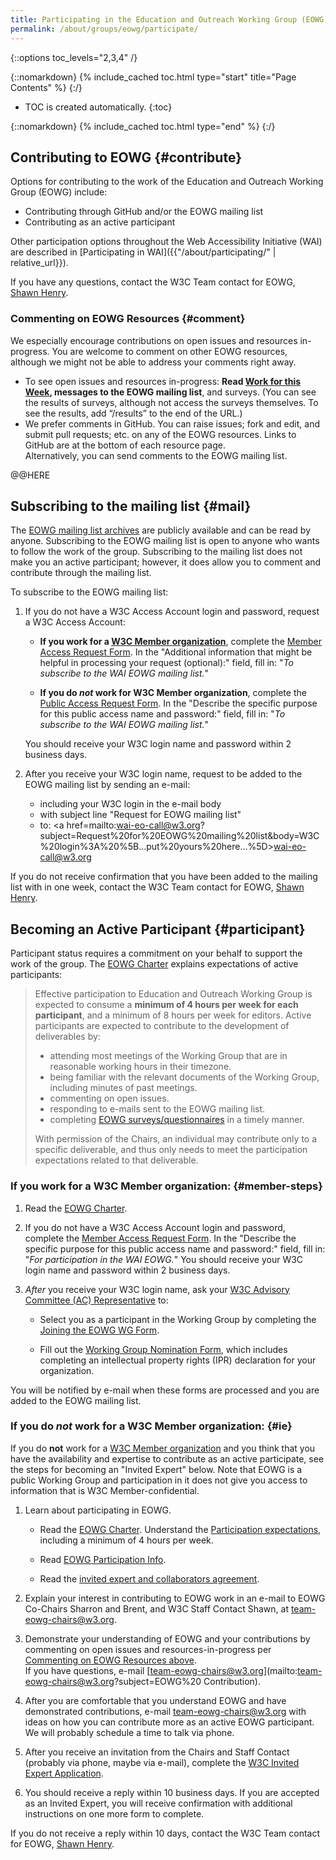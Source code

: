 ```yaml
---
title: Participating in the Education and Outreach Working Group (EOWG)
permalink: /about/groups/eowg/participate/
---
```


{::options toc_levels="2,3,4" /}

{::nomarkdown}
{% include_cached toc.html type="start" title="Page Contents" %}
{:/}

-   TOC is created automatically.
{:toc}

{::nomarkdown}
{% include_cached toc.html type="end" %}
{:/}

## Contributing to EOWG {#contribute}

Options for contributing to the work of the Education and Outreach Working Group (EOWG) include:

-   Contributing through GitHub and/or the EOWG mailing list
-   Contributing as an active participant

Other participation options throughout the Web Accessibility Initiative (WAI) are described in [Participating in WAI]({{"/about/participating/" | relative_url}}).

If you have any questions, contact the W3C Team contact for EOWG, [Shawn Henry](https://www.w3.org/People/Shawn/).

### Commenting on EOWG Resources {#comment}

We especially encourage contributions on open issues and resources in-progress. You are welcome to comment on other EOWG resources, although we might not be able to address your comments right away.
- To see open issues and resources in-progress: **Read [Work for this Week]( https://www.w3.org/WAI/EO/wiki/EOWG_Meetings#Work_for_this_week), messages to the EOWG mailing list**, and surveys. (You can see the results of surveys, although not access the surveys themselves. To see the results, add “/results” to the end of the URL.)
- We prefer comments in GitHub. You can raise issues; fork and edit, and submit pull requests; etc. on any of the EOWG resources. Links to GitHub are at the bottom of each resource page.<br>Alternatively, you can send comments to the EOWG mailing list.

@@HERE

## Subscribing to the mailing list {#mail}

The [EOWG mailing list archives](http://lists.w3.org/Archives/Public/w3c-wai-eo/) are publicly available and can be read by anyone. Subscribing to the EOWG mailing list is open to anyone who wants to follow the work of the group. Subscribing to the mailing list does not make you an active participant; however, it does allow you to comment and contribute through the mailing list.

To subscribe to the EOWG mailing list:

1.  If you do not have a W3C Access Account login and password, request a W3C Access Account:

    -   **If you work for a [W3C Member organization](https://www.w3.org/Consortium/Member/List)**, complete the [Member Access Request Form](http://cgi.w3.org/MemberAccess/). In the "Additional information that might be helpful in processing your request (optional):" field, fill in: "*To subscribe to the WAI EOWG mailing list.*"

    -   **If you do *not* work for W3C Member organization**, complete the [Public Access Request Form](http://cgi.w3.org/MemberAccess/Public). In the "Describe the specific purpose for this public access name and password:" field, fill in: "*To subscribe to the WAI EOWG mailing list.*"
    
    You should receive your W3C login name and password within 2 business days.

2.  After you receive your W3C login name, request to be added to the EOWG mailing list by sending an e-mail:
    -   including your W3C login in the e-mail body
    -   with subject line "Request for EOWG mailing list"
    -   to: <a href=mailto:wai-eo-call@w3.org?subject=Request%20for%20EOWG%20mailing%20list&body=W3C%20login%3A%20%5B...put%20yours%20here...%5D>wai-eo-call@w3.org</a>

If you do not receive confirmation that you have been added to the mailing list with in one week, contact the W3C Team contact for EOWG, [Shawn Henry](https://www.w3.org/people/shawn/).

## Becoming an Active Participant {#participant}

Participant status requires a commitment on your behalf to support the
work of the group. The [EOWG
Charter]( https://www.w3.org/WAI/EO/charter2017#participation)
explains expectations of active participants:

> Effective participation to Education and Outreach Working Group is expected to consume a **minimum of 4 hours per week for each participant**, and a minimum of 8 hours per week for editors. Active participants are expected to contribute to the development of deliverables by:
>
> -   attending most meetings of the Working Group that are in reasonable working hours in their timezone.
> -   being familiar with the relevant documents of the Working Group, including minutes of past meetings.
> -   commenting on open issues.
> -   responding to e-mails sent to the EOWG mailing list.
> -   completing [EOWG surveys/questionnaires](http://www.w3.org/2002/09/wbs/35532/all) in a timely manner.
>
> With permission of the Chairs, an individual may contribute only to a
> specific deliverable, and thus only needs to meet the participation
> expectations related to that deliverable.

### If you work for a W3C Member organization: {#member-steps}

1.  Read the [EOWG Charter]( https://www.w3.org/WAI/EO/charter2017).

2.  If you do not have a W3C Access Account login and password, complete the [Member Access Request Form](http://cgi.w3.org/MemberAccess/). In the "Describe the specific purpose for this public access name and password:" field, fill in: "*For participation in the WAI EOWG.*" You should receive your W3C login name and password within 2 business days.

3.  *After* you receive your W3C login name, ask your [W3C Advisory Committee (AC) Representative](http://www.w3.org/Member/ACList.html) to:

    -   Select you as a participant in the Working Group by completing the [Joining the EOWG WG Form](/2004/01/pp-impl/35532/join).

    -   Fill out the [Working Group Nomination Form](/2004/01/pp-impl/35532/change), which includes completing an intellectual property rights (IPR) declaration for your organization.

You will be notified by e-mail when these forms are processed and you are added to the EOWG mailing list.

### If you do *not* work for a W3C Member organization: {#ie}

If you do **not** work for a [W3C Member organization](http://www.w3.org/Consortium/Member/List) and you think that you have the availability and expertise to contribute as an active participate, see the steps for becoming an "Invited Expert" below. Note that EOWG is a public Working Group and participation in it does not give you access to information that is W3C Member-confidential.

1.  Learn about participating in EOWG.

    -   Read the [EOWG Charter]( https://www.w3.org/WAI/EO/charter2017). Understand the [Participation expectations]( https://www.w3.org/WAI/EO/charter2017#participation), including a minimum of 4 hours per week.

    -   Read [EOWG Participation Info](https://www.w3.org/WAI/EO/wiki/EOWG_Participation_Info).

    -   Read the [invited expert and collaborators agreement](http://www.w3.org/Consortium/Legal/collaborators-agreement).

2.  Explain your interest in contributing to EOWG work in an e-mail to EOWG Co-Chairs Sharron and Brent, and W3C Staff Contact Shawn, at [team-eowg-chairs@w3.org](mailto:team-eowg-chairs@w3.org?subject=EOWG%20Contribution).

3.  Demonstrate your understanding of EOWG and your contributions by commenting on open issues and resources-in-progress per [Commenting on EOWG Resources above](#contribute).<br>If you have questions, e-mail [team-eowg-chairs@w3.org](mailto:team-eowg-chairs@w3.org?subject=EOWG%20 Contribution).

4.  After you are comfortable that you understand EOWG and have demonstrated contributions, e-mail [team-eowg-chairs@w3.org](mailto:team-eowg-chairs@w3.org?subject=EOWG%20participation) with ideas on how you can contribute more as an active EOWG participant. We will probably schedule a time to talk via phone.

5.  After you receive an invitation from the Chairs and Staff Contact (probably via phone, maybe via e-mail), complete the [W3C Invited Expert Application](https://www.w3.org/2002/09/wbs/1/ieapp/).

6.  You should receive a reply within 10 business days. If you are accepted as an Invited Expert, you will receive confirmation with additional instructions on one more form to complete.

  If you do not receive a reply within 10 days, contact the W3C Team contact for EOWG, [Shawn Henry](https://www.w3.org/People/Shawn/).
